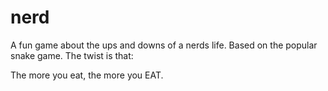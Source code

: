 # nerd

A fun game about the ups and downs of a nerds life. Based on the popular snake game. The twist is that:



The more you eat, the more you EAT.
